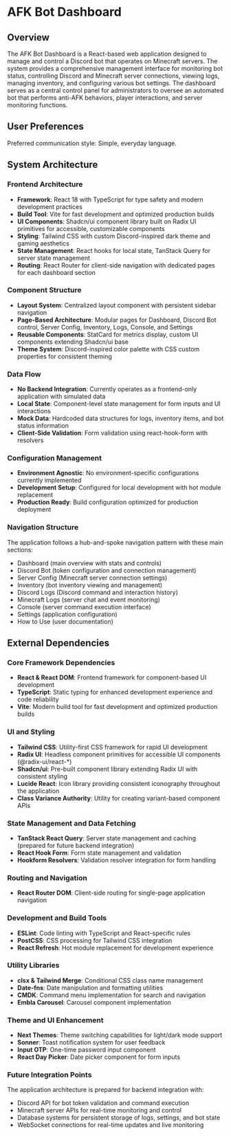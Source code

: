 # AFK Bot Dashboard

## Overview

The AFK Bot Dashboard is a React-based web application designed to manage and control a Discord bot that operates on Minecraft servers. The system provides a comprehensive management interface for monitoring bot status, controlling Discord and Minecraft server connections, viewing logs, managing inventory, and configuring various bot settings. The dashboard serves as a central control panel for administrators to oversee an automated bot that performs anti-AFK behaviors, player interactions, and server monitoring functions.

## User Preferences

Preferred communication style: Simple, everyday language.

## System Architecture

### Frontend Architecture
- **Framework**: React 18 with TypeScript for type safety and modern development practices
- **Build Tool**: Vite for fast development and optimized production builds
- **UI Components**: Shadcn/ui component library built on Radix UI primitives for accessible, customizable components
- **Styling**: Tailwind CSS with custom Discord-inspired dark theme and gaming aesthetics
- **State Management**: React hooks for local state, TanStack Query for server state management
- **Routing**: React Router for client-side navigation with dedicated pages for each dashboard section

### Component Structure
- **Layout System**: Centralized layout component with persistent sidebar navigation
- **Page-Based Architecture**: Modular pages for Dashboard, Discord Bot control, Server Config, Inventory, Logs, Console, and Settings
- **Reusable Components**: StatCard for metrics display, custom UI components extending Shadcn/ui base
- **Theme System**: Discord-inspired color palette with CSS custom properties for consistent theming

### Data Flow
- **No Backend Integration**: Currently operates as a frontend-only application with simulated data
- **Local State**: Component-level state management for form inputs and UI interactions
- **Mock Data**: Hardcoded data structures for logs, inventory items, and bot status information
- **Client-Side Validation**: Form validation using react-hook-form with resolvers

### Configuration Management
- **Environment Agnostic**: No environment-specific configurations currently implemented
- **Development Setup**: Configured for local development with hot module replacement
- **Production Ready**: Build configuration optimized for production deployment

### Navigation Structure
The application follows a hub-and-spoke navigation pattern with these main sections:
- Dashboard (main overview with stats and controls)
- Discord Bot (token configuration and connection management)
- Server Config (Minecraft server connection settings)
- Inventory (bot inventory viewing and management)
- Discord Logs (Discord command and interaction history)
- Minecraft Logs (server chat and event monitoring)
- Console (server command execution interface)
- Settings (application configuration)
- How to Use (user documentation)

## External Dependencies

### Core Framework Dependencies
- **React & React DOM**: Frontend framework for component-based UI development
- **TypeScript**: Static typing for enhanced development experience and code reliability
- **Vite**: Modern build tool for fast development and optimized production builds

### UI and Styling
- **Tailwind CSS**: Utility-first CSS framework for rapid UI development
- **Radix UI**: Headless component primitives for accessible UI components (@radix-ui/react-*)
- **Shadcn/ui**: Pre-built component library extending Radix UI with consistent styling
- **Lucide React**: Icon library providing consistent iconography throughout the application
- **Class Variance Authority**: Utility for creating variant-based component APIs

### State Management and Data Fetching
- **TanStack React Query**: Server state management and caching (prepared for future backend integration)
- **React Hook Form**: Form state management and validation
- **Hookform Resolvers**: Validation resolver integration for form handling

### Routing and Navigation
- **React Router DOM**: Client-side routing for single-page application navigation

### Development and Build Tools
- **ESLint**: Code linting with TypeScript and React-specific rules
- **PostCSS**: CSS processing for Tailwind CSS integration
- **React Refresh**: Hot module replacement for development experience

### Utility Libraries
- **clsx & Tailwind Merge**: Conditional CSS class name management
- **Date-fns**: Date manipulation and formatting utilities
- **CMDK**: Command menu implementation for search and navigation
- **Embla Carousel**: Carousel component implementation

### Theme and UI Enhancement
- **Next Themes**: Theme switching capabilities for light/dark mode support
- **Sonner**: Toast notification system for user feedback
- **Input OTP**: One-time password input component
- **React Day Picker**: Date picker component for form inputs

### Future Integration Points
The application architecture is prepared for backend integration with:
- Discord API for bot token validation and command execution
- Minecraft server APIs for real-time monitoring and control
- Database systems for persistent storage of logs, settings, and bot state
- WebSocket connections for real-time updates and live monitoring